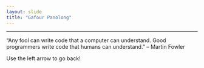 ```yaml
---
layout: slide
title: "Gafour Panolong"
---
```

_______________
“Any fool can write code that a computer can understand. Good programmers write code that humans can understand.” – Martin Fowler


Use the left arrow to go back!
